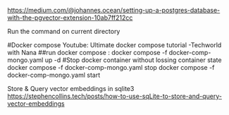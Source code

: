 https://medium.com/@johannes.ocean/setting-up-a-postgres-database-with-the-pgvector-extension-10ab7ff212cc

Run the command on current directory

#Docker compose 
Youtube: Ultimate docker compose tutorial -Techworld with Nana
##run docker compose : 
docker compose -f docker-comp-mongo.yaml up -d
#Stop docker container without lossing container state
docker compose -f docker-comp-mongo.yaml stop
docker compose -f docker-comp-mongo.yaml start

Store & Query vector embeddings in sqlite3
https://stephencollins.tech/posts/how-to-use-sqLite-to-store-and-query-vector-embeddings

